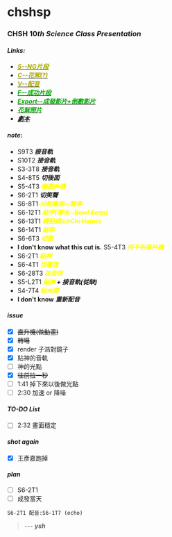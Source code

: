 # chshsp
### CHSH $10th$ $Science$ $Class$ $Presentation$
#### ***Links:***
 - [<font color="#AAAA00">***S--NG片段***</font>](https://drive.google.com/drive/folders/1CIQJbCVCe1eLKhDIREdjyGKFI3-dezmK?usp=sharing)
 - [<font color="#AAAA00">***C--花絮(?)***</font>](https://drive.google.com/drive/folders/1CIQJbCVCe1eLKhDIREdjyGKFI3-dezmK?usp=sharing)
 - [<font color="#AAAA00">***V--配音***</font>](https://drive.google.com/drive/folders/1CIQJbCVCe1eLKhDIREdjyGKFI3-dezmK?usp=sharing)
 - [<font color="#00AA00">***F--成功片段***</font>](https://drive.google.com/drive/folders/1Da1_RQONtDKf9Uq1Uq9Z3taK3AwCDgxX?usp=sharing)
 - [<font color="#00AA00">***Export--成發影片+倒數影片***</font>](https://drive.google.com/drive/folders/1HVHYwbdrqapS1b3CDLSzbxgg6Gt6OMLg?usp=sharing)
 - [<font color="#00AA00">***花絮照片***</font>](https://drive.google.com/open?id=1HYX_382du9VF8eAS0-WQn28ixY1aFsrC)
 - [***劇本***](https://hackmd.io/@mysh212/SkL8BYSnc)
#### ***note:***
 - S9T3 ***接音軌***
 - S10T2  ***接音軌***
 - S3-3T8 ***接音軌***
 - S4-8T5 ***切後面***
 - S5-4T3 ***<font color = "yellow">~~做直升機~~</font>***
 - S6-2T1 ***切笑聲***
 - S6-8T1 ***<font color = "yellow">~~分割畫面--暫停~~</font>***
 - S6-12T1 ***<font color = "yellow">~~貼字(薄冰--Bowl Bean)~~</font>***
 - S6-13T1 ***<font color = "yellow">~~禮記翃(LitChi Home)~~</font>***
 - S6-14T1 ***<font color = "yellow">~~貼字~~</font>***
 - S6-6T3 ***<font color = "yellow">~~切割~~</font>*** 
 - **I don't know what this cut is.** S5-4T3 ***<font color = "yellow">~~找不到直升機~~</font>***
 - S6-2T1 ***<font color = "yellow">~~貼神~~</font>***
 - S6-4T1 ***<font color = "yellow">切畫面</font>***
 - S6-28T3 ***<font color = "yellow">加音效</font>***
 - S5-L2T1 ***<font color = "yellow">~~貼神</font> + 接音軌(從缺)~~***
 - S4-7T4 ***<font color = "yellow">~~貼水膠~~</font>***
 - **I don't know** ***重新配音***

#### ***issue***
 - [x] ~~直升機(做動畫)~~
 - [x] ~~轉場~~
 - [x] render 子浩對鏡子
 - [x] 貼神的音軌
 - [ ] 神的光點
 - [x] ~~往前拉一秒~~
 - [ ] 1:41 掉下來以後做光點
 - [ ] 2:30 加速 or 降噪

#### ***TO-DO List***
 - [ ] 2:32 畫面穩定

#### ***shot again***
 - [x] 王彥嘉跑掉
 
#### ***plan***
 - [ ] S6-2T1
 - [ ] 成發當天

```S6-2T1 配音:S6-1T7 (echo)```
> --- ***ysh***
